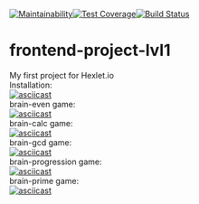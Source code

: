 [![Maintainability](https://api.codeclimate.com/v1/badges/31ebede15941945809df/maintainability)](https://codeclimate.com/github/butkovv/frontend-project-lvl1/maintainability)[![Test Coverage](https://api.codeclimate.com/v1/badges/31ebede15941945809df/test_coverage)](https://codeclimate.com/github/butkovv/frontend-project-lvl1/test_coverage)[![Build Status](https://travis-ci.org/butkovv/frontend-project-lvl1.svg?branch=master)](https://travis-ci.org/butkovv/frontend-project-lvl1)
# frontend-project-lvl1
My first project for Hexlet.io<br>
Installation:<br>
[![asciicast](https://asciinema.org/a/279388.svg)](https://asciinema.org/a/279388) <br>
brain-even game:<br>
[![asciicast](https://asciinema.org/a/279391.svg)](https://asciinema.org/a/279391) <br>
brain-calc game:<br>
[![asciicast](https://asciinema.org/a/279392.svg)](https://asciinema.org/a/279392) <br>
brain-gcd game:<br>
[![asciicast](https://asciinema.org/a/279395.svg)](https://asciinema.org/a/279395) <br>
brain-progression game:<br>
[![asciicast](https://asciinema.org/a/279396.svg)](https://asciinema.org/a/279396) <br>
brain-prime game:<br>
[![asciicast](https://asciinema.org/a/279405.svg)](https://asciinema.org/a/279405) <br>
